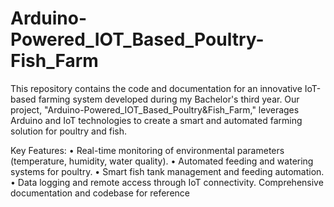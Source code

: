 # Arduino-Powered_IOT_Based_Poultry-Fish_Farm

This repository contains the code and documentation for an innovative IoT-based farming system developed during my Bachelor's third year. Our project, "Arduino-Powered_IOT_Based_Poultry&Fish_Farm," leverages Arduino and IoT technologies to create a smart and automated farming solution for poultry and fish.

Key Features:
•	Real-time monitoring of environmental parameters (temperature, humidity, water quality).
•	Automated feeding and watering systems for poultry.
•	Smart fish tank management and feeding automation.
•	Data logging and remote access through IoT connectivity.
Comprehensive documentation and codebase for reference

